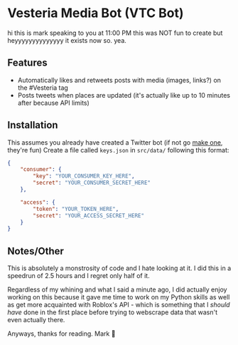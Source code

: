 # Vesteria Media Bot (VTC Bot)
hi this is mark speaking to you at 11:00 PM
this was NOT fun to create but heyyyyyyyyyyyyyy it exists now so. yea.

## Features

- Automatically likes and retweets posts with media (images, links?) on the #Vesteria tag
- Posts tweets when places are updated (it's actually like up to 10 minutes after because API limits)

## Installation

This assumes you already have created a Twitter bot (if not go [make one](https://developer.twitter.com/en), they're fun)
Create a file called `keys.json` in `src/data/` following this format:

```json
{
    "consumer": {
        "key": "YOUR_CONSUMER_KEY_HERE",
        "secret": "YOUR_CONSUMER_SECRET_HERE"
    },

    "access": {
        "token": "YOUR_TOKEN_HERE",
        "secret": "YOUR_ACCESS_SECRET_HERE"
    }
}
```

## Notes/Other

This is absolutely a monstrosity of code and I hate looking at it. I did this in a speedrun of 2.5 hours and I regret only half of it.

Regardless of my whining and what I said a minute ago, I did actually enjoy working on this because it gave me time to work on my Python skills as well as get more acquainted with Roblox's API - which is something that I *should have* done in the first place before trying to webscrape data that wasn't even actually there.

Anyways, thanks for reading.
Mark 👋